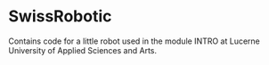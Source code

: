# SwissRobotic
Contains code for a little robot used in the module INTRO at Lucerne University of Applied Sciences and Arts.
